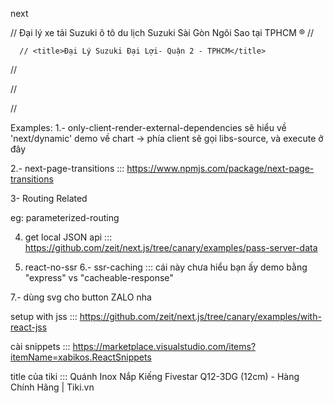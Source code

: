 

next



  // Đại lý xe tải Suzuki ô tô du lịch Suzuki Sài Gòn Ngôi Sao tại TPHCM ®
      // <meta name="description" content="✅Đại lý xe tải Suzuki Sài Gòn Ngôi Sao là đại lý xe ô tô, xe tải Suzuki chất lượng 3S chính thức của Suzuki. Đại lý xe tải Suzuki chính hãng cung cấp Miền Nam. Hơn 10 năm hoạt động, cam kết cung cấp các dòng xe tải Suzuki, xe du lịch Suzuki chất lượng và giá cực ưu đãi tại Miền Nam.">


      // <title>Đại Lý Suzuki Đại Lợi- Quận 2 - TPHCM</title>
// <meta name="description" content="Showroom Suzuki Đại Lợinằm tại 438-440 Nguyễn Duy Trinh, Phường Bình Trưng Đông, Quận 2, TP.HCM. Suzuki Quận 2 là đại lý 3S chính thức của Suzuki Việt Nam">




// <meta property="og:title" content="Đại Lý Suzuki Đại Lợi- Quận 2 - TPHCM">

// <meta property="og:description" content="Showroom Suzuki Đại Lợinằm tại 438-440 Nguyễn Duy Trinh, Phường Bình Trưng Đông, Quận 2, TP.HCM. Suzuki Quận 2 là đại lý 3S chính thức của Suzuki Việt Nam">



Examples:
1.- only-client-render-external-dependencies
   sẽ hiểu về 'next/dynamic'
  demo về chart ->  phía client sẽ gọi libs-source, và execute ở đây

2.- next-page-transitions ::: https://www.npmjs.com/package/next-page-transitions


3- Routing Related

eg: parameterized-routing

4. get local JSON api ::: https://github.com/zeit/next.js/tree/canary/examples/pass-server-data

5. react-no-ssr
6.- ssr-caching ::: cái này chưa hiểu
  bạn ấy demo bằng "express" vs "cacheable-response"

7.- dùng svg cho button ZALO nha


setup with jss ::: https://github.com/zeit/next.js/tree/canary/examples/with-react-jss


cài snippets ::: https://marketplace.visualstudio.com/items?itemName=xabikos.ReactSnippets



title của tiki ::: Quánh Inox Nắp Kiếng Fivestar Q12-3DG (12cm) - Hàng Chính Hãng | Tiki.vn

